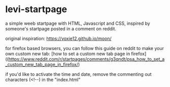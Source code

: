 # levi-startpage
a simple weeb startpage with HTML, Javascript and CSS, inspired by someone's startpage posted in a comment on reddit. 

original inspiration: https://voxie12.github.io/moon/

for firefox based browsers, you can follow this guide on reddit to make your own custom new tab: [how to set a custom new tab page in firefox]((https://www.reddit.com/r/startpages/comments/g3qndt/psa_how_to_set_a_custom_new_tab_page_in_firefox/)

 

if you'd like to activate the time and date, remove the commenting out characters (<!--) in the "index.html" 
